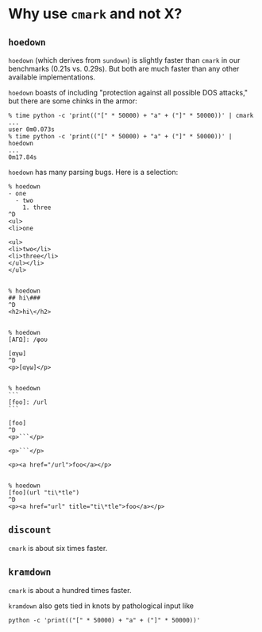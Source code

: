 Why use `cmark` and not X?
==========================

`hoedown`
---------

`hoedown` (which derives from `sundown`) is slightly faster
than `cmark` in our benchmarks (0.21s vs. 0.29s).  But both
are much faster than any other available implementations.

`hoedown` boasts of including "protection against all possible
DOS attacks," but there are some chinks in the armor:

    % time python -c 'print(("[" * 50000) + "a" + ("]" * 50000))' | cmark
    ...
    user 0m0.073s
    % time python -c 'print(("[" * 50000) + "a" + ("]" * 50000))' | hoedown
    ...
    0m17.84s

`hoedown` has many parsing bugs.  Here is a selection:

    % hoedown
    - one
      - two
        1. three
    ^D
    <ul>
    <li>one

    <ul>
    <li>two</li>
    <li>three</li>
    </ul></li>
    </ul>


    % hoedown
    ## hi\###
    ^D
    <h2>hi\</h2>


    % hoedown
    [ΑΓΩ]: /φου

    [αγω]
    ^D
    <p>[αγω]</p>


    % hoedown
    ```
    [foo]: /url
    ```

    [foo]
    ^D
    <p>```</p>

    <p>```</p>

    <p><a href="/url">foo</a></p>


    % hoedown
    [foo](url "ti\*tle")
    ^D
    <p><a href="url" title="ti\*tle">foo</a></p>


`discount`
----------

`cmark` is about six times faster.

`kramdown`
----------

`cmark` is about a hundred times faster.

`kramdown` also gets tied in knots by pathological input like

    python -c 'print(("[" * 50000) + "a" + ("]" * 50000))'


